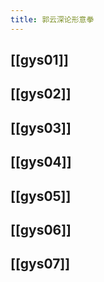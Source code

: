 ```yaml
---
title: 郭云深论形意拳
---
```


## [[gys01]]

## [[gys02]]
## [[gys03]]
## [[gys04]]
## [[gys05]]
## [[gys06]]
## [[gys07]]
##
